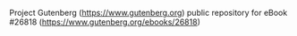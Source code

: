Project Gutenberg (https://www.gutenberg.org) public repository for eBook #26818 (https://www.gutenberg.org/ebooks/26818)
